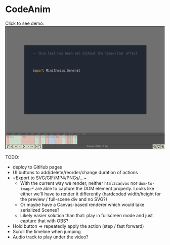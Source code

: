 # CodeAnim

Click to see demo:
[![Screenshot](https://github.com/Janiczek/codeanim/raw/master/doc/screenshot.png)](https://github.com/Janiczek/codeanim/raw/master/doc/screencast.mp4)

TODO:
* deploy to GitHub pages
* UI buttons to add/delete/reorder/change duration of actions
* ~Export to SVG/GIF/MP4/PNGs/...~
  * With the current way we render, neither `html2canvas` nor `dom-to-image*` are able to capture the DOM element properly. Looks like either we'll have to render it differently (hardcoded width/height for the preview / full-scene div and no SVG?)
  * Or maybe have a Canvas-based renderer which would take serialized Scenes?
  * Likely easier solution than that: play in fullscreen mode and just capture that with OBS?
* Hold button -> repeatedly apply the action (step / fast forward)
* Scroll the timeline when jumping
* Audio track to play under the video?
